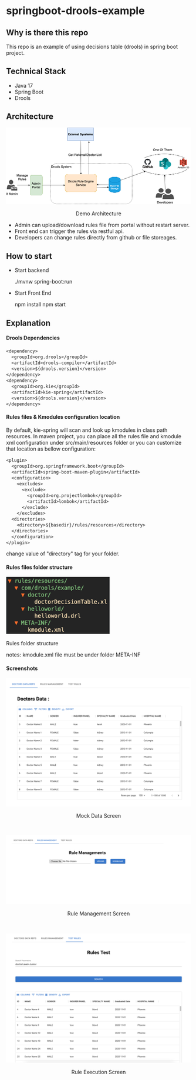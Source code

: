 # springboot-drools-example

## Why is there this repo

This repo is an example of using decisions table (drools) in spring boot project.

## Technical Stack

- Java 17
- Spring Boot
- Drools

## Architecture

<p align='center'><img src='docs/img/architecture.png'/></p>
<p align='center'>Demo Architecture</p>

- Admin can upload/download rules file from portal without restart server.
- Front end can trigger the rules via restful api.
- Developers can change rules directly from github or file storeages.

## How to start

- Start backend

  ./mvnw spring-boot:run

- Start Front End

  npm install
  npm start

## Explanation

#### Drools Dependencies

    <dependency>
      <groupId>org.drools</groupId>
      <artifactId>drools-compiler</artifactId>
      <version>${drools.version}</version>
    </dependency>
    <dependency>
      <groupId>org.kie</groupId>
      <artifactId>kie-spring</artifactId>
      <version>${drools.version}</version>
    </dependency>

#### Rules files & Kmodules configuration location

By default, kie-spring will scan and look up kmodules in class path resources.
In maven project, you can place all the rules file and kmodule xml configuration under
src/main/resources folder or you can customize that location as bellow configuration:

    <plugin>
      <groupId>org.springframework.boot</groupId>
      <artifactId>spring-boot-maven-plugin</artifactId>
      <configuration>
        <excludes>
          <exclude>
            <groupId>org.projectlombok</groupId>
            <artifactId>lombok</artifactId>
          </exclude>
        </excludes>
      <directories>
        <directory>${basedir}/rules/resources</directory>
      </directories>
      </configuration>
    </plugin>

change value of "directory" tag for your folder.

#### Rules files folder structure

<p><img src='docs/img/rulesFolderStructure.png'/></p>
<p>Rules folder structure</p>

notes: kmodule.xml file must be under folder META-INF

#### Screenshots

<p align='center'><img src='docs/img/uiScreenshot1.png'></p>
<p align='center'>Mock Data Screen</p>
<br \>
<p align='center'><img src='docs/img/uiScreenshot2.png'></p>
<p align='center'>Rule Management Screen</p>
<br \>
<p align='center'><img src='docs/img/uiScreenshot3.png'></p>
<p align='center'>Rule Execution Screen</p>
